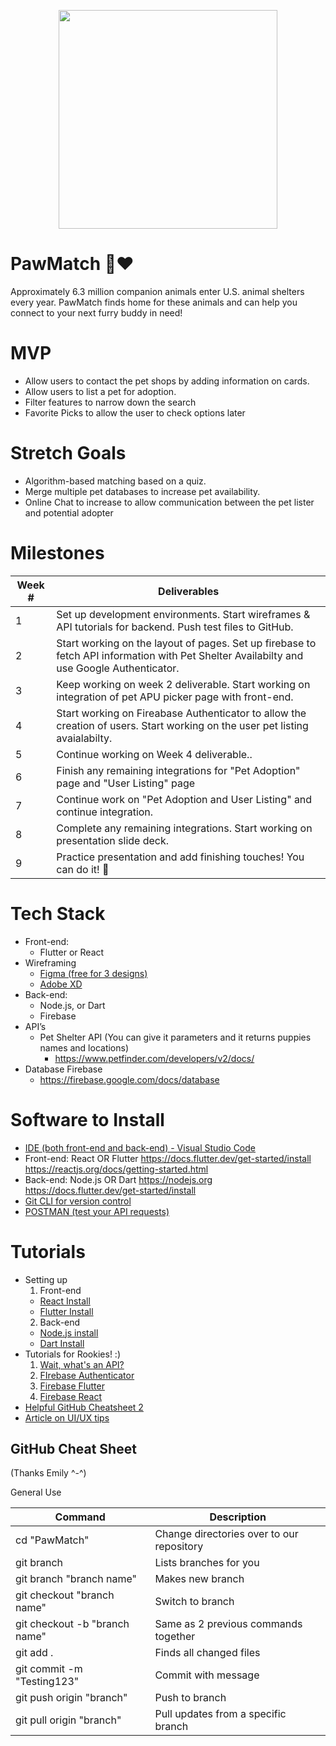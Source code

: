 <p align="center">
<img src="https://c.tenor.com/1mRsobYzxEoAAAAC/corgi-excited.gif" width="350">
  </p>
  
# PawMatch 🐾❤️
Approximately 6.3 million companion animals enter U.S. animal shelters every year. PawMatch finds home for these animals and can help you connect to your next furry buddy in need!

# MVP
  - Allow users to contact the pet shops by adding information on cards.
  - Allow users to list a pet for adoption.
  - Filter features to narrow down the search
  - Favorite Picks to allow the user to check options later

# Stretch Goals
  - Algorithm-based matching based on a quiz.
  - Merge multiple pet databases to increase pet availability.
  - Online Chat to increase to allow communication between the pet lister and potential adopter

# Milestones
| Week # | Deliverables |
|--------|--------------|
| 1      | Set up development environments. Start wireframes & API tutorials for backend. Push test files to GitHub.                                    |                                                             
| 2      | Start working on the layout of pages. Set up firebase to fetch API information with Pet Shelter Availabilty and use Google Authenticator.                                        |
| 3      | Keep working on week 2 deliverable. Start working on integration of pet APU picker page with front-end.                                        |
| 4      | Start working on Fireabase Authenticator to allow the creation of users. Start working on the user pet listing avaialabilty.                                              |
| 5      | Continue working on Week 4 deliverable..          |
| 6      | Finish any remaining integrations for "Pet Adoption" page and "User Listing" page                                |
| 7      | Continue work on "Pet Adoption and User Listing" and continue integration.                                                                                      |             
| 8      | Complete any remaining integrations. Start working on presentation slide deck.                                                               |
| 9      | Practice presentation and add finishing touches! You can do it! 💙                                                                           |

# Tech Stack
  - Front-end: 
    - Flutter or React
  - Wireframing
    - [Figma (free for 3 designs)](https://www.figma.com)
    - [Adobe XD](https://www.adobe.com/products/xd.html)
  - Back-end: 
    -  Node.js, or Dart
    -  Firebase
  - API’s
    - Pet Shelter API (You can give it parameters and it returns puppies names and locations)
      - https://www.petfinder.com/developers/v2/docs/
   - Database Firebase
        - https://firebase.google.com/docs/database

# Software to Install
  - [IDE (both front-end and back-end) - Visual Studio Code](https://code.visualstudio.com)
  - Front-end: React OR Flutter
        https://docs.flutter.dev/get-started/install 
        https://reactjs.org/docs/getting-started.html
  - Back-end: Node.js OR Dart
        https://nodejs.org
        https://docs.flutter.dev/get-started/install 
  - [Git CLI for version control](https://git-scm.com/downloads)
  - [POSTMAN (test your API requests)](https://www.postman.com)
  
# Tutorials
  - Setting up 
    1. Front-end
      - [React Install](https://www.youtube.com/watch?v=RNWfNwh1kW8)
      - [Flutter Install](https://www.youtube.com/watch?v=5izFFbdHnWY&t=421s)
    2. Back-end
      - [Node.js install](https://www.youtube.com/watch?v=JINE4D0Syqw)
      - [Dart Install](https://www.youtube.com/watch?v=5izFFbdHnWY&t=421s)
  - Tutorials for Rookies! :) 
    1. [Wait, what's an API?](https://www.youtube.com/watch?v=SLwpqD8n3d0)
    2. [FIrebase Authenticator](https://www.youtube.com/watch?v=aN1LnNq4z54)
    3. [Firebase Flutter](https://www.youtube.com/watch?v=EXp0gq9kGxI&t=1012s)
    4. [Firebase React](https://www.youtube.com/watch?v=PKwu15ldZ7k)
  - [Helpful GitHub Cheatsheet 2](https://drive.google.com/file/d/1OddwoSvNJ3dQuEBw3RERieMXmOicif9_/view)
  - [Article on UI/UX tips](https://www.uxpin.com/studio/blog/guide-design-consistency-best-practices-ui-ux-designers/)

## GitHub Cheat Sheet
(Thanks Emily ^-^)


General Use

| Command | Description |
| ------ | ------ |
| cd "PawMatch" | Change directories over to our repository |
| git branch | Lists branches for you |
| git branch "branch name" | Makes new branch |
| git checkout "branch name" | Switch to branch |
| git checkout -b "branch name" | Same as 2 previous commands together |
| git add . | Finds all changed files |
| git commit -m "Testing123" | Commit with message |
| git push origin "branch" | Push to branch |
| git pull origin "branch" | Pull updates from a specific branch |


